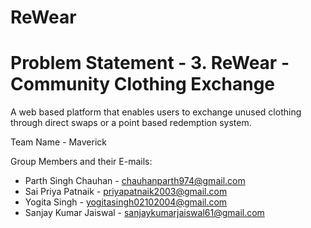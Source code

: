 # ReWear

# Problem Statement - 3. ReWear - Community Clothing Exchange
A web based platform that enables users to exchange unused clothing through direct swaps or a point based redemption system.

Team Name - Maverick

Group Members and their E-mails:

- Parth Singh Chauhan - chauhanparth974@gmail.com
- Sai Priya Patnaik - priyapatnaik2003@gmail.com
- Yogita Singh - yogitasingh02102004@gmail.com
- Sanjay Kumar Jaiswal - sanjaykumarjaiswal61@gmail.com
